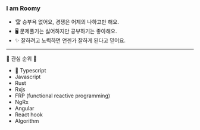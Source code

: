 ### I am Roomy
- 🏆  승부욕 없어요, 경쟁은 어제의 나하고만 해요.
- 🖥  문제풀기는 싫어하지만 공부하기는 좋아해요.
- ✨  잘하려고 노력하면 언젠가 잘하게 된다고 믿어요.

---

📌 관심 순위 📌
- 👑 Typescript
- Javascript
- Rust
- Rxjs
- FRP (functional reactive programming)
- NgRx
- Angular
- React hook
- Algorithm
